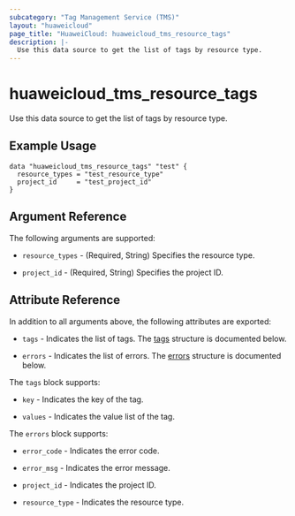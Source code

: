 ```yaml
---
subcategory: "Tag Management Service (TMS)"
layout: "huaweicloud"
page_title: "HuaweiCloud: huaweicloud_tms_resource_tags"
description: |-
  Use this data source to get the list of tags by resource type.
---
```


# huaweicloud_tms_resource_tags

Use this data source to get the list of tags by resource type.

## Example Usage

```hcl
data "huaweicloud_tms_resource_tags" "test" {
  resource_types = "test_resource_type"
  project_id     = "test_project_id"
}
```

## Argument Reference

The following arguments are supported:

* `resource_types` - (Required, String) Specifies the resource type.

* `project_id` - (Required, String) Specifies the project ID.

## Attribute Reference

In addition to all arguments above, the following attributes are exported:

* `tags` - Indicates the list of tags.
The [tags](#tags_struct) structure is documented below.

* `errors` - Indicates the list of errors.
The [errors](#errors_struct) structure is documented below.

<a name="tags_struct"></a>
The `tags` block supports:

* `key` - Indicates the key of the tag.

* `values` - Indicates the value list of the tag.

<a name="errors_struct"></a>
The `errors` block supports:

* `error_code` - Indicates the error code.

* `error_msg` - Indicates the error message.

* `project_id` - Indicates the project ID.

* `resource_type` - Indicates the resource type.

